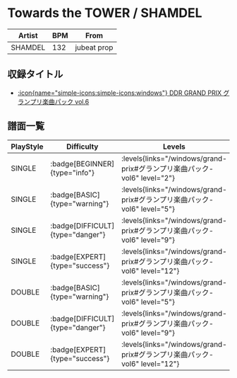 # Towards the TOWER / SHAMDEL

|Artist|BPM|From|
|------|---|----|
|SHAMDEL|132|jubeat prop|

## 収録タイトル

- [:icon{name="simple-icons:simple-icons:windows"} DDR GRAND PRIX グランプリ楽曲パック vol.6](/windows/grand-prix#グランプリ楽曲パック-vol6)

## 譜面一覧

|PlayStyle|Difficulty|Levels|Notes|Movie|
|---------|----------|------|-----|-----|
|SINGLE| :badge[BEGINNER]{type="info"}| :levels{links="/windows/grand-prix#グランプリ楽曲パック-vol6" level="2"}|107/5||
|SINGLE| :badge[BASIC]{type="warning"}| :levels{links="/windows/grand-prix#グランプリ楽曲パック-vol6" level="5"}|173/7||
|SINGLE| :badge[DIFFICULT]{type="danger"}| :levels{links="/windows/grand-prix#グランプリ楽曲パック-vol6" level="9"}|246/6||
|SINGLE| :badge[EXPERT]{type="success"}| :levels{links="/windows/grand-prix#グランプリ楽曲パック-vol6" level="12"}|362/6||
|DOUBLE| :badge[BASIC]{type="warning"}| :levels{links="/windows/grand-prix#グランプリ楽曲パック-vol6" level="5"}|171/7||
|DOUBLE| :badge[DIFFICULT]{type="danger"}| :levels{links="/windows/grand-prix#グランプリ楽曲パック-vol6" level="9"}|249/6||
|DOUBLE| :badge[EXPERT]{type="success"}| :levels{links="/windows/grand-prix#グランプリ楽曲パック-vol6" level="12"}|363/6||
